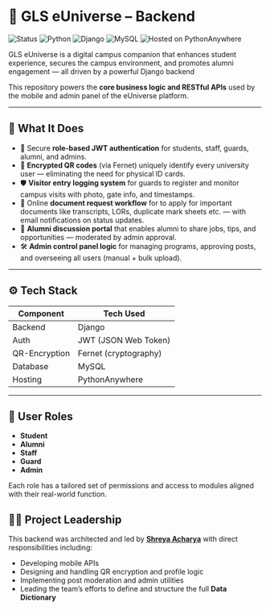 # 🔐 GLS eUniverse – Backend

![Status](https://img.shields.io/badge/status-active-brightgreen)
![Python](https://img.shields.io/badge/Python-3.10-blue)
![Django](https://img.shields.io/badge/Django-5.x-success)
![MySQL](https://img.shields.io/badge/Database-MySQL-blue)
![Hosted on PythonAnywhere](https://img.shields.io/badge/Hosted%20on-PythonAnywhere-blue)

GLS eUniverse is a digital campus companion that enhances student experience, secures the campus environment, and promotes alumni engagement — all driven by a powerful Django backend

This repository powers the **core business logic and RESTful APIs** used by the mobile and admin panel of the eUniverse platform.

---

## 🚀 What It Does

- 🔑 Secure **role-based JWT authentication** for students, staff, guards, alumni, and admins.
- 📇 **Encrypted QR codes** (via Fernet) uniquely identify every university user — eliminating the need for physical ID cards.
- 🛡️ **Visitor entry logging system** for guards to register and monitor campus visits with photo, gate info, and timestamps.
- 🧾 Online **document request workflow** for to apply for important documents like transcripts, LORs, duplicate mark sheets etc. — with email notifications on status updates.
- 💬 **Alumni discussion portal** that enables alumni to share jobs, tips, and opportunities — moderated by admin approval.
- 🛠️ **Admin control panel logic** for managing programs, approving posts, and overseeing all users (manual + bulk upload).

---

## ⚙️ Tech Stack

| Component        | Tech Used              |
|------------------|------------------------|
| Backend          | Django                 |
| Auth             | JWT (JSON Web Token)   |
| QR-Encryption    | Fernet (cryptography)  |
| Database         | MySQL                  |
| Hosting          | PythonAnywhere         |

---

## 🔐 User Roles

- **Student**
- **Alumni**
- **Staff**
- **Guard**
- **Admin**

Each role has a tailored set of permissions and access to modules aligned with their real-world function.

## 👨‍💼 Project Leadership

This backend was architected and led by  [**Shreya Acharya**](https://github.com/ShreyaAcharya24) with direct responsibilities including:

- Developing mobile APIs
- Designing and handling QR encryption and profile logic
- Implementing post moderation and admin utilities
- Leading the team’s efforts to define and structure the full **Data Dictionary**
